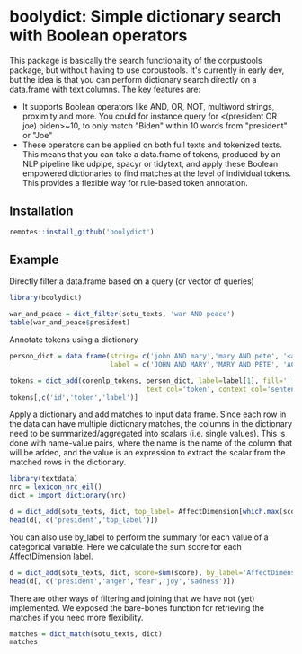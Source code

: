 # boolydict: Simple dictionary search with Boolean operators

This package is basically the search functionality of the corpustools package,
but without having to use corpustools. It's currently in early dev, but the idea
is that you can perform dictionary search directly on a data.frame with
text columns. The key features are:

* It supports Boolean operators like AND, OR, NOT, multiword strings, proximity and more. You could for instance query for <(president OR joe) biden>~10, to only match "Biden" within 10 words from "president" or "Joe"
* These operators can be applied on both full texts and tokenized texts. This means that you can take a data.frame of tokens, produced by an NLP pipeline like udpipe, spacyr or tidytext, and apply these Boolean empowered dictionaries to find matches at the level of individual tokens. This provides a flexible way for rule-based token annotation.


## Installation

``` r
remotes::install_github('boolydict')
```

## Example

Directly filter a data.frame based on a query (or vector of queries)

``` r
library(boolydict)

war_and_peace = dict_filter(sotu_texts, 'war AND peace')
table(war_and_peace$president)
```

Annotate tokens using a dictionary

``` r
person_dict = data.frame(string= c('john AND mary','mary AND pete', '<according to>'),
                         label = c('JOHN AND MARY','MARY AND PETE', 'ACCORDING TO'))

tokens = dict_add(corenlp_tokens, person_dict, label=label[1], fill='',
                                  text_col='token', context_col='sentence')
tokens[,c('id','token','label')]
```

Apply a dictionary and add matches to input data frame. Since each row in the data
can have multiple dictionary matches, the columns in the dictionary need to be summarized/aggregated into scalars (i.e. single values). 
This is done with name-value pairs, where the name is the name of the column
that will be added, and the value is an expression to extract the scalar from the
matched rows in the dictionary. 

``` r
library(textdata)
nrc = lexicon_nrc_eil()
dict = import_dictionary(nrc)

d = dict_add(sotu_texts, dict, top_label= AffectDimension[which.max(score)])
head(d[, c('president','top_label')])
```

You can also use by_label to perform the summary for each value of a categorical variable.
Here we calculate the sum score for each AffectDimension label.

``` r
d = dict_add(sotu_texts, dict, score=sum(score), by_label='AffectDimension', fill=0)
head(d[, c('president','anger','fear','joy','sadness')])
```

There are other ways of filtering and joining that we have not (yet) implemented.
We exposed the bare-bones function for retrieving the matches if you need more flexibility.

``` r
matches = dict_match(sotu_texts, dict)
matches
```
